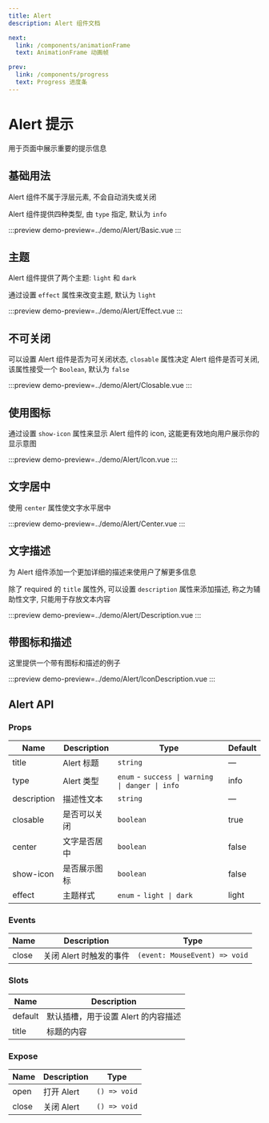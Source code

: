 ```yaml
---
title: Alert
description: Alert 组件文档

next:
  link: /components/animationFrame
  text: AnimationFrame 动画帧

prev:
  link: /components/progress
  text: Progress 进度条
---
```


# Alert 提示

用于页面中展示重要的提示信息

## 基础用法

Alert 组件不属于浮层元素, 不会自动消失或关闭

Alert 组件提供四种类型, 由 `type` 指定, 默认为 `info`

:::preview
demo-preview=../demo/Alert/Basic.vue
:::

## 主题

Alert 组件提供了两个主题: `light` 和 `dark`

通过设置 `effect` 属性来改变主题, 默认为 `light`

:::preview
demo-preview=../demo/Alert/Effect.vue
:::

## 不可关闭

可以设置 Alert 组件是否为可关闭状态, `closable` 属性决定 Alert 组件是否可关闭, 该属性接受一个 `Boolean`, 默认为 `false`

:::preview
demo-preview=../demo/Alert/Closable.vue
:::

## 使用图标

通过设置 `show-icon` 属性来显示 Alert 组件的 icon, 这能更有效地向用户展示你的显示意图

:::preview
demo-preview=../demo/Alert/Icon.vue
:::

## 文字居中

使用 `center` 属性使文字水平居中

:::preview
demo-preview=../demo/Alert/Center.vue
:::

## 文字描述

为 Alert 组件添加一个更加详细的描述来使用户了解更多信息

除了 required 的 `title` 属性外, 可以设置 `description` 属性来添加描述, 称之为辅助性文字, 只能用于存放文本内容

:::preview
demo-preview=../demo/Alert/Description.vue
:::

## 带图标和描述

这里提供一个带有图标和描述的例子

:::preview
demo-preview=../demo/Alert/IconDescription.vue
:::

## Alert API

### Props

| Name        | Description  | Type                                                 | Default |
| ----------- | ------------ | ---------------------------------------------------- | ------- |
| title       | Alert 标题   | `string`                                             | —       |
| type        | Alert 类型   | `enum` - `success \| warning \| danger \| info` | info    |
| description | 描述性文本   | `string`                                             | —       |
| closable    | 是否可以关闭 | `boolean`                                            | true    |
| center      | 文字是否居中 | `boolean`                                            | false   |
| show-icon   | 是否展示图标 | `boolean`                                            | false   |
| effect      | 主题样式     | `enum` - `light \| dark`                         | light   |

### Events

| Name  | Description             | Type                         |
| ----- | ----------------------- | ---------------------------- |
| close | 关闭 Alert 时触发的事件 | `(event: MouseEvent) => void` |

### Slots

| Name    | Description                         |
| ------- | ----------------------------------- |
| default | 默认插槽，用于设置 Alert 的内容描述 |
| title   | 标题的内容                          |

### Expose

| Name  | Description | Type         |
| ----- | ----------- | ------------ |
| open  | 打开 Alert  | `() => void` |
| close | 关闭 Alert  | `() => void` |
